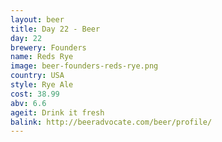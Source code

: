 ```yaml
---
layout: beer
title: Day 22 - Beer
day: 22
brewery: Founders
name: Reds Rye
image: beer-founders-reds-rye.png
country: USA
style: Rye Ale
cost: 38.99
abv: 6.6
ageit: Drink it fresh
balink: http://beeradvocate.com/beer/profile/
---
```

